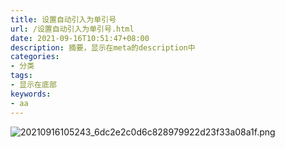 ```yaml
---
title: 设置自动引入为单引号
url: /设置自动引入为单引号.html
date: 2021-09-16T10:51:47+08:00
description: 摘要，显示在meta的description中
categories:
- 分类
tags:
- 显示在底部
keywords:
- aa
---
```


![20210916105243_6dc2e2c0d6c828979922d23f33a08a1f.png](https://hugo-1256216240.cos.ap-chengdu.myqcloud.com/20210916105243_6dc2e2c0d6c828979922d23f33a08a1f.png)